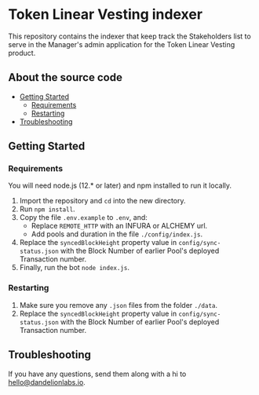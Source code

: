 # Token Linear Vesting indexer

This repository contains the indexer that keep track the Stakeholders list to serve in the Manager's admin application for the Token Linear Vesting product.

## About the source code

- [Getting Started](#getting-started)
  - [Requirements](#requirements)
  - [Restarting](#restarting)
- [Troubleshooting](#troubleshooting)

## Getting Started

### Requirements

You will need node.js (12.\* or later) and npm installed to run it locally.

1. Import the repository and `cd` into the new directory.
2. Run `npm install`.
3. Copy the file `.env.example` to `.env`, and:
   - Replace `REMOTE_HTTP` with an INFURA or ALCHEMY url.
   - Add pools and duration in the file `./config/index.js`.
4. Replace the `syncedBlockHeight` property value in `config/sync-status.json` with the Block Number of earlier Pool's deployed Transaction number.
5. Finally, run the bot `node index.js`.

### Restarting

1. Make sure you remove any `.json` files from the folder `./data`.
2. Replace the `syncedBlockHeight` property value in `config/sync-status.json` with the Block Number of earlier Pool's deployed Transaction number.

## Troubleshooting

If you have any questions, send them along with a hi to [hello@dandelionlabs.io](mailto:hello@dandelionlabs.io).
